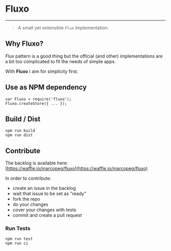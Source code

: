 # Fluxo
---

> A small yet extensible `Flux` implementation.

## Why Fluxo?

_Flux_ pattern is a good thing but the official (and other) implementations are a bit too complicated to fit the needs of simple apps. 

With **Fluxo** I aim for simplicity first.

## Use as NPM dependency

    var Fluxo = require('fluxo');
    Fluxo.createStore({ ... });

## Build / Dist	
	
    npm run build
    npm run dist
    
## Contribute

The backlog is available here:  
[https://waffle.io/marcopeg/fluxo](https://waffle.io/marcopeg/fluxo)

In order to contribute:

- create an issue in the backlog
- wait that issue to be set as "ready"
- fork the repo
- do your changes
- cover your changes with tests
- commit and create a pull request

### Run Tests

    npm run test
    npm run ci